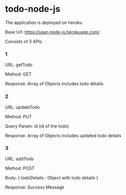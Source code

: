 # todo-node-js

The application is deployed on heroku

Base Url: https://user-node-js.herokuapp.com/

Consists of 3 APIs

### 1
URL: getTodo

Method: GET

Response: Array of Objects includes todo details

### 2
URL: updateTodo

Method: PUT

Query Param: id (id of the todo)

Response: Array of Objects includes updated todo details

### 3
URL: addTodo

Method: POST

Body: { todoDetails : Object with todo details }
  
Response: Success Message
